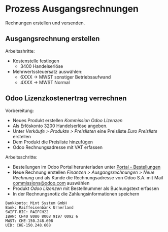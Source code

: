 # Prozess Ausgangsrechnungen
Rechnungen erstellen und versenden.

## Ausgangsrechnung erstellen

Arbeitsshritte:
* Kostenstelle festlegen
	* 3400 Handelserlöse
* Mehrwertssteuersatz auswählen:
	* 6XXX -> MWST sonstiger Betriebsaufwand  
	* 4XXX -> MWST Normal

## Odoo Lizenzkostenertrag verrechnen

Vorbereitung:
* Neues Produkt erstellen *Kommission Odoo Lizenzen*
* Als Erlöskonto 3200 Handelserlöse angeben.
* Unter *Verkäufe > Produkte > Preislisten* eine Preisliste *Euro Preisliste* erstellen
* Dem Produkt die Preisliste hinzufügen
* Odoo Rechnungsadresse mit VAT erfassen

Arbeitsschritte:
* Bestellungen im Odoo Portal herunterladen unter [Portal - Bestellungen](https://www.odoo.com/de_DE/my/purchase)
* Neue Rechnung erstellen *Finanzen > Ausgangsrechnungen > Neue Rechnung* und als Kunde die Rechnungsadresse von Odoo S.A. mit Mail 	
commissions@odoo.com auswählen
* Produkt *Odoo Lizenzen* mit Bestellnummer als Buchungstext erfassen
* In der Rechnungsnotiz die Zahlungsinformationen speichern

```
Bankkonto: Mint System GmbH
Bank: Raiffeisenbank Urnerland
SWIFT-BIC: RAIFCH22
IBAN: CH40 8080 8008 9197 0092 6
MWST: CHE-150.248.608
UID: CHE-150.248.608
```